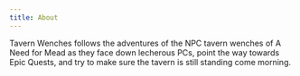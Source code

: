 ```yaml
---
title: About
---
```

Tavern Wenches follows the adventures of the NPC tavern wenches of A Need for Mead as they face down lecherous PCs, point the way towards Epic Quests, and try to make sure the tavern is still standing come morning.

